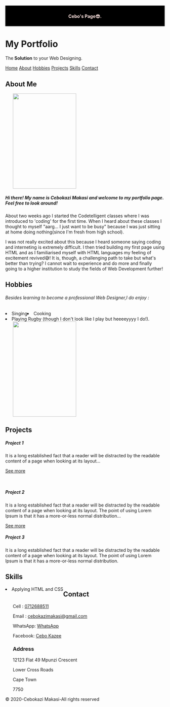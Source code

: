 <!DOCTYPE html>
<html>
<head>
<title>Page Title</title>
<meta charset="UTF-8">
<meta name="viewport" content="width=device-width, initial-scale=1">
<title>My Portfolio</title>
<meta name="author" content="name">
<meta name="description" content="description here">
<meta name="keywords" content HTML, CSS, JAVASCRIPT ="keywords,here">
<link rel="stylesheet" href="stylesheet.css" type="text/css">
<style>
<style>
ul {
    list-style-type: none;
    margin: 0;
    padding: 0;
    overflow: hidden;
    background-color: mistyrose;
}
li {
    float: left;
}

li a {
     display: block;
     color: indianred;
     text-align: centre;
     padding: 14px 16px;
     text-decoration: none;
}

li a:hover:not(.active) {
          background-color: none;
}

.active {
     background-color: steelblue;
     }
     
{
 box-sizing: border-box;
}
* {
 box-sizing: border-box;
}

/* Style the body */
body {
  font-family: Arial;
  margin: 0;
}

/* Header/logo Title */
.header {
  padding: 60px;
  text-align: center;
  background: #1abc9c;
  color: white;
}

/* Style the top navigation bar */
.navbar {
  display: flex;
  background-color: #333;
}

/* Style the navigation bar links */
.navbar a {
  color: white;
  padding: 14px 20px;
  text-decoration: none;
  text-align: center;
}

/* Change color on hover */
.navbar a:hover {
  background-color: white;
  color: black;
}

/* Column container */
.row {  
  display: flex;
  flex-wrap: wrap;
}

/* Create two unequal columns that sits next to each other */
/* Sidebar/left column */
.side {
  flex: 30%;
  background-color: #f1f1f1;
  padding: 20px;
}

/* Main column */
.main {
  flex: 70%;
  background-color: white;
  padding: 20px;
}

/* Fake image, just for this example */
.fakeimg {
  background-color: #aaa;
  width: 100%;
  padding: 20px;
}

/* Footer */
.footer {
  padding: 20px;
  text-align: center;
  background: #ddd;
}

/* Responsive layout - when the screen is less than 700px wide, make the two columns stack on top of each other instead of next to each other */
@media screen and (max-width: 700px) {
  .row, .navbar {   
    flex-direction: column;
  }
}
</style>
</head>
<body>

<!-- Note -->
<font color="MistyRose"><div style="background:black;padding:5px">
  <h4 style="text-align:center">Cebo's Page😎.</h4>
</div></font>

<!-- Header -->
<div class="header">
  <h1>My Portfolio</h1>
  <p>The<b> Solution</b> to your Web Designing.</p>
</div>

<!-- Navigation Bar -->
<div class="navbar">
  <a href="/">Home</a>
  <a href="#about">About</a>
  <a href="#hobbies">Hobbies</a>
  <a href="#projects">Projects</a>
  <a href="#skills">Skills</a>
  <a href="#contact">Contact</a>
</div>

<!-- The flexible grid (content) -->
<div class="row">
  <div class="side">
    <h2>About Me</h2>
    <ol><img src="/storage/emulated/0/SHAREit/pictures/snapchat/Snapchat-322907985.jpg" height="300" width="200"></ol>
    <p><h5>Hi there! My name is Cebokazi Makasi and welcome to my portfolio page. Feel free to look around!</h5></p>
    <p>About two weeks ago I started the Codetelligent classes where I was introduced to 'coding' for the first time. When I heard about these classes I thought to myself "aarg... I just want to be busy" because I was just sitting at home doing nothing(since I'm fresh from high school).</p>
    <p>I was not really excited about this because I heard someone saying coding and interneting is extremely difficult. I then tried building my first page using HTML and as I familiarised myself with HTML languages my feeling of excitement revived😅! It is, though, a challenging path to take but what's better than trying? I cannot wait to experience and do more and finally going to a higher institution to study the fields of Web Development further!</p>
    <h2>Hobbies</h2>
    <p><h6>Besides learning to become a professional Web Designer,I do enjoy : </h6></p>
    <li>Singing</li>
    <li>Cooking</li>
    <li>Playing Rugby (though I don't look like I play but heeeeyyyy I do!).</li> 
    <ol><img src="/storage/emulated/0/Pictures/facebook/FB_IMG_15984510937612675.jpg" height="300" width="200"></ol>
  </div>
  </div>
  <div class="main">
    <h2>Projects</h2>
    <h5>Project 1</h5>
    <p>It is a long established fact that a reader will be distracted by the readable content of a page when looking at its layout...</p>
     <p><a href="Lorem Ipsum is that it has a more-or-less">See more</a></p>
    <br>
    <h5>Project 2</h5>
    <p>It is a long established fact that a reader will be distracted by the readable content of a page when looking at its layout. The point of using Lorem Ipsum is that it has a more-or-less normal distribution...</p>
    <p><a href="Lorem Ipsum is that it has a more-or-less">See more</a></p>
    <h5>Project 3</h5>
    <p>It is a long established fact that a reader will be distracted by the readable content of a page when looking at its layout. The point of using Lorem Ipsum is that it has a more-or-less normal distribution.</p>
    <h2>Skills</h2>
    <li>Applying HTML and CSS</li>
  </div>
</div>

<!-- Footer -->
<div class="footer">
  <ul>
  <h2>Contact</h2>
  <p>Cell : <a href="cell:071 268 8511">0712688511</a></p>
  
  <p>Email : <a href="mail to: cebokazimakasi@gmail.com">cebokazimakasi@gmail.com</a></p>
  </li>
  </ul>
  <ul>
  <p>WhatsApp: <a href="https://wa.link/uo3p7">WhatsApp</a></p>
  <p>Facebook: <a href="m.facebook.com">Cebo Kazee</a></p>
  <h3>Address</h3>
  <p>12123 Flat 49 Mpunzi Crescent</p>
  <p>Lower Cross Roads</p>
  <p>Cape Town</p>
  <p>7750</p>
  </li>
  </ul>
  <p>&copy; 2020-Cebokazi Makasi-All rights reserved</p>
</div>

</body>
</html>
